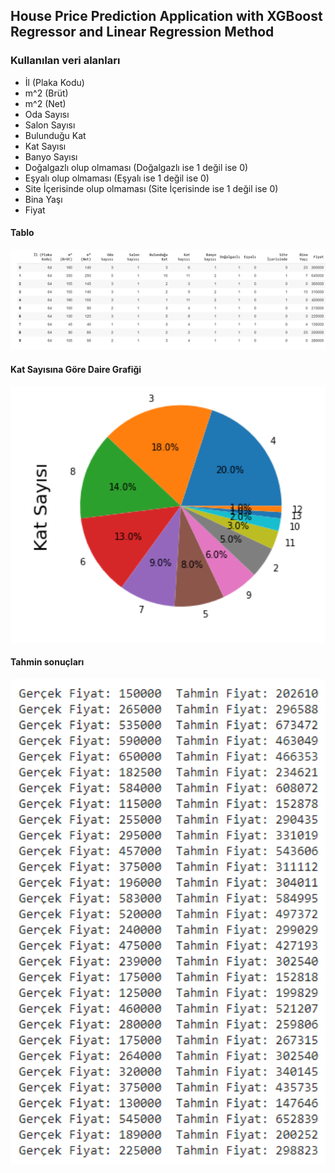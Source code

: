 ## House Price Prediction Application with XGBoost Regressor and Linear Regression Method

### Kullanılan veri alanları
- İl (Plaka Kodu)
- m^2 (Brüt)
-  m^2 (Net)
- Oda Sayısı
- Salon Sayısı
- Bulunduğu Kat
- Kat Sayısı
- Banyo Sayısı
- Doğalgazlı olup olmaması (Doğalgazlı ise 1 değil ise 0)
- Eşyalı olup olmaması (Eşyalı ise 1 değil ise 0)
- Site İçerisinde olup olmaması (Site İçerisinde ise 1 değil ise 0)
- Bina Yaşı
- Fiyat

#### Tablo 
<img src="images/data_information.png" width="700"/>

#### Kat Sayısına Göre Daire Grafiği 
<img src="images/circle_chart.png" width="700"/>

#### Tahmin sonuçları 
<img src="images/prediction_results.png" width="700"/>



